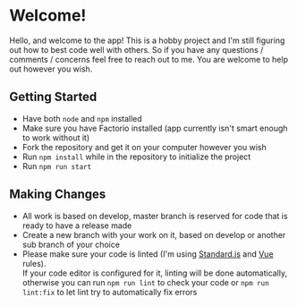 # Welcome!

Hello, and welcome to the app! This is a hobby project and I'm still figuring out how to best code well with others. So if you have any questions / comments / concerns feel free to reach out to me. You are welcome to help out however you wish.

## Getting Started
- Have both `node` and `npm` installed
- Make sure you have Factorio installed (app currently isn't smart enough to work without it)
- Fork the repository and get it on your computer however you wish
- Run `npm install` while in the repository to initialize the project
- Run `npm run start`

## Making Changes
- All work is based on develop, master branch is reserved for code that is ready to have a release made
- Create a new branch with your work on it, based on develop or another sub branch of your choice
- Please make sure your code is linted (I'm using [Standard.js](https://standardjs.com/) and [Vue](https://vuejs.github.io/eslint-plugin-vue/) rules).  
If your code editor is configured for it, linting will be done automatically, otherwise you can run `npm run lint` to check your code or `npm run lint:fix` to let lint try to automatically fix errors